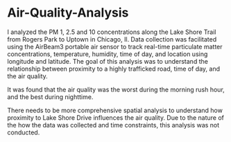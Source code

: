 # Air-Quality-Analysis

I analyzed the PM 1, 2.5 and 10 concentrations along the Lake Shore Trail from Rogers Park to Uptown in Chicago, Il. Data collection was facilitated using the AirBeam3 portable air sensor to track real-time particulate matter concentrations, temperature, humidity, time of day, and location using longitude and latitude. The goal of this analysis was to understand the relationship between proximity to a highly trafficked road, time of day, and the air quality.

It was found that the air quality was the worst during the morning rush hour, and the best during nighttime. 

There needs to be more comprehensive spatial analysis to understand how proximity to Lake Shore Drive influences the air quality. Due to the nature of the how the data was collected and time constraints, this analysis was not conducted.

